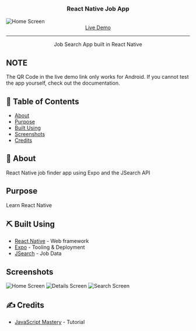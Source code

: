 <h3 align="center">React Native Job App</h3>
<img src="assets/screenshots/home.png" alt="Home Screen" margin="0 auto">
<div align="center">
  <a href="https://expo.dev/@realbcole/react_native_jobs?serviceType=classic&distribution=expo-go">Live Demo</a>
</div>

---

<p align="center"> Job Search App built in React Native
    <br> 
</p>

## NOTE

The QR Code in the live demo link only works for Android. If you cannot test the app yourself, check out the documentation.

## 📝 Table of Contents

- [About](#about)
- [Purpose](#purpose)
- [Built Using](#built_using)
- [Screenshots](#screenshots)
- [Credits](#credits)

## 🧐 About <a name = "about"></a>

React Native job finder app using Expo and the JSearch API

## Purpose <a name = "purpose"></a>

Learn React Native

## ⛏️ Built Using <a name = "built_using"></a>

- [React Native](https://reactnative.dev/) - Web framework
- [Expo](https://expo.dev/) - Tooling & Deployment
- [JSearch](https://rapidapi.com/letscrape-6bRBa3QguO5/api/jsearch) - Job Data

## Screenshots <a name = "screenshots"></a>

<img src="assets/screenshots/home.png" alt="Home Screen">
<img src="assets/screenshots/details.png" alt="Details Screen">
<img src="assets/screenshots/search.png" alt="Search Screen">

## ✍️ Credits <a name = "credits"></a>

- [JavaScript Mastery](https://www.youtube.com/watch?v=mJ3bGvy0WAY) - Tutorial
